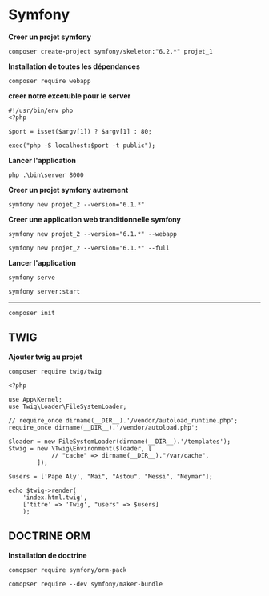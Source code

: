 # Symfony

**Creer un projet symfony**
```
composer create-project symfony/skeleton:"6.2.*" projet_1
```

**Installation de toutes les dépendances**
```
composer require webapp
```

**creer notre excetuble pour le server**
```
#!/usr/bin/env php
<?php

$port = isset($argv[1]) ? $argv[1] : 80;

exec("php -S localhost:$port -t public");
```

**Lancer l'application**
```
php .\bin\server 8000
```

**Creer un projet symfony autrement**
```
symfony new projet_2 --version="6.1.*"
```

**Creer une application web tranditionnelle symfony**
```
symfony new projet_2 --version="6.1.*" --webapp
```

```
symfony new projet_2 --version="6.1.*" --full
```

**Lancer l'application**
```
symfony serve
```

```
symfony server:start
```

<hr>

```
composer init
```

## TWIG

**Ajouter twig au projet**
```
composer require twig/twig
```

```
<?php

use App\Kernel;
use Twig\Loader\FileSystemLoader;

// require_once dirname(__DIR__).'/vendor/autoload_runtime.php';
require_once dirname(__DIR__).'/vendor/autoload.php';

$loader = new FileSystemLoader(dirname(__DIR__).'/templates');
$twig = new \Twig\Environment($loader, [
            // "cache" => dirname(__DIR__)."/var/cache",
        ]);

$users = ['Pape Aly', "Mai", "Astou", "Messi", "Neymar"];

echo $twig->render(
    'index.html.twig',
    ['titre' => 'Twig', "users" => $users]
    );
```

## DOCTRINE ORM

**Installation de doctrine**

```
comopser require symfony/orm-pack 
```

```
comopser require --dev symfony/maker-bundle 
```
